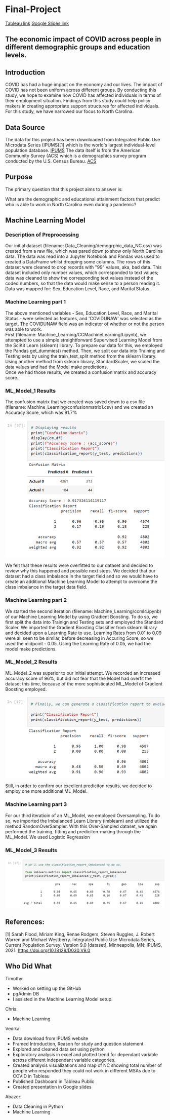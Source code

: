 # Final-Project

[Tableau link](https://public.tableau.com/views/COVID_Unemployment_FinalProject/Demographics_COVID_Unemploment?:language=en-US&publish=yes&:display_count=n&:origin=viz_share_link)
[Google Slides link](https://docs.google.com/presentation/d/1k6wv3H_Mgpk6BEwemjXwz6_-_uWN5hgIVZbxTKltWvo/edit?usp=sharing)

## The economic impact of COVID across people in different demographic groups and education levels.

## Introduction
COVID has had a huge impact on the economy and our lives. The impact of COVID has not been uniform across different groups. By conducting this study, we hope to examine how COVID has affected individuals in terms of their employment situation. Findings from this study could help policy makers in creating appropriate support structures for affected individuals. For this study, we have narrowed our focus to North Carolina. 

## Data Source
The data for this project has been downloaded from Integrated Public Use Microdata Series (IPUMS)[1] which is the world's largest individual-level population database.
[IPUMS](https://en.wikipedia.org/wiki/IPUMS)
The data itself is from the American Community Survey (ACS) which is a demographics survey program conducted by the U.S. Census Bureau.
[ACS](https://en.wikipedia.org/wiki/American_Community_Survey)

## Purpose
The primary question that this project aims to answer is:

What are the demographic and educational attainment factors that predict who is able to work in North Carolina even during a pandemic?

## Machine Learning Model
### Description of Preprocessing

Our initial dataset (filename: Data_Cleaning/demogrphic_data_NC.csv) was created from a raw file, which was pared down to show only North Carolina data. The data was read into a Jupyter Notebook and Pandas was used to created a DataFrame whilst dropping some columns.  The rows of this dataset were cleaned to drop records with "99" values, aka, bad data.  This dataset included only number values, which corresponded to text values; data was cleaned to show the corresponding text values instead of the coded numbers, so that the data would make sense to a person reading it.  Data was mapped for: Sex, Education Level, Race, and Marital Status.  

### Machine Learning part 1
The above mentioned variables - Sex, Education Level, Race, and Marital Status - were selected as features, and 'COVIDUNAW' was selected as the target.  The COVIDUNAW field was an indicator of whether or not the person was able to work.  
First (filename: Machine_Learning/CCMachineLearning3.ipynb), we attempted to use a simple straightforward Supervised Learning Model from the SciKit Learn (sklearn) library.  To prepare our data for this, we employed the Pandas get_dummies() method. Then, we split our data into Training and Testing sets by using the train_test_split method from the sklearn library.  Using another method from sklearn library, StandardScaler, we scaled the data values and had the Model make predictions.  
Once we had those results, we created a confusion matrix and accuracy score.

### ML_Model_1 Results
The confusion matrix that we created was saved down to a csv file (filename: Machine_Learning/confusionmatrix1.csv) and we created an Accuracy Score, which was 91.7%

![Confusion Matrix #1](Resources/cm1.png)

We felt that these results were overfitted to our dataset and decided to review why this happened and possible next steps.  We decided that our dataset had a class imbalance in the target field and so we would have to create an additional Machine Learning Model to attempt to overcome the class imbalance in the target data field.

### Machine Learning part 2
We started the second iteration (filename: Machine_Learning/ccml4.ipynb) of our Machine Learning Model by using Gradient Boosting.  To do so, we first split the data into Trainign and Testing sets and employed the Standard Scaler.  We imported the Gradient Boosting Classifier from sklearn library and decided upon a Learning Rate to use.  Learning Rates from 0.01 to 0.09 were all seen to be similar, before decreasing in Accuring Score, so we used the midpoint - 0.05.  Using the Learning Rate of 0.05, we had the model make predictions.

### ML_Model_2 Results
ML_Model_2 was superior to our initial attempt.  We recorded an increased accuracy score of 96%, but did not fear that the Model had overfit the dataset this time, because of the more sophisticated ML_Model of Gradient Boosting employed.

![Confusion Matrix #2](Resources/cm2.png)

Still, in order to confirm our excellent prediciton results, we decided to employ one more additional ML_Model.

### Machine Learning part 3
For our third iteratioin of an ML_Model, we employed Oversampling.  To do so, we imported the Imbalanced Learn Library (imblearn) and utilized the method RandomOverSampler.  With this Over-Sampled dataset, we again performed the training, fitting and prediciton-making through the ML_Model.  We used Logistic Regression 

### ML_Model_3 Results


![Classification Report](Resources/cm3.png)


## References: 

[1] Sarah Flood, Miriam King, Renae Rodgers, Steven Ruggles, J. Robert Warren and Michael Westberry. Integrated Public Use Microdata Series, Current Population Survey: Version 9.0 [dataset]. Minneapolis, MN: IPUMS, 2021. https://doi.org/10.18128/D030.V9.0



## Who Did What 
Timothy: 
- Worked on setting up the GitHub
- pgAdmin DB
- I assisted in the Machine Learning Model setup.  

Chris:  
- Machine Learning 

Vedika:
- Data download from IPUMS website
- Framed Introduction, Reason for study and question statement
- Explored and cleaned data set using python
- Exploratory analysis in excel and plotted trend for dependant variable across different independant variable categories.
- Created analysis visualizations and map of NC showing total number of people who responded they could not work in different MSAs due to COVID in Tableau 
- Published Dashboard in Tableau Public
- Created presentation in Google slides 

Abazer:
- Data Cleaning in Python
- Machine Learning
